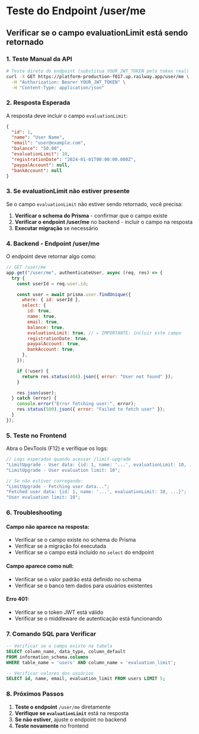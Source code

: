 # Teste do Endpoint /user/me

## Verificar se o campo evaluationLimit está sendo retornado

### 1. **Teste Manual da API**

```bash
# Teste direto do endpoint (substitua YOUR_JWT_TOKEN pelo token real)
curl -X GET https://platform-production-f017.up.railway.app/user/me \
  -H "Authorization: Bearer YOUR_JWT_TOKEN" \
  -H "Content-Type: application/json"
```

### 2. **Resposta Esperada**

A resposta deve incluir o campo `evaluationLimit`:

```json
{
  "id": 1,
  "name": "User Name",
  "email": "user@example.com",
  "balance": "50.00",
  "evaluationLimit": 10,
  "registrationDate": "2024-01-01T00:00:00.000Z",
  "paypalAccount": null,
  "bankAccount": null
}
```

### 3. **Se evaluationLimit não estiver presente**

Se o campo `evaluationLimit` não estiver sendo retornado, você precisa:

1. **Verificar o schema do Prisma** - confirmar que o campo existe
2. **Verificar o endpoint /user/me** no backend - incluir o campo na resposta
3. **Executar migração** se necessário

### 4. **Backend - Endpoint /user/me**

O endpoint deve retornar algo como:

```javascript
// GET /user/me
app.get("/user/me", authenticateUser, async (req, res) => {
  try {
    const userId = req.user.id;

    const user = await prisma.user.findUnique({
      where: { id: userId },
      select: {
        id: true,
        name: true,
        email: true,
        balance: true,
        evaluationLimit: true, // ← IMPORTANTE: incluir este campo
        registrationDate: true,
        paypalAccount: true,
        bankAccount: true,
      },
    });

    if (!user) {
      return res.status(404).json({ error: "User not found" });
    }

    res.json(user);
  } catch (error) {
    console.error("Error fetching user:", error);
    res.status(500).json({ error: "Failed to fetch user" });
  }
});
```

### 5. **Teste no Frontend**

Abra o DevTools (F12) e verifique os logs:

```javascript
// Logs esperados quando acessar /limit-upgrade
"LimitUpgrade - User data: {id: 1, name: '...', evaluationLimit: 10, ...}";
"LimitUpgrade - User evaluation limit: 10";

// Se não estiver carregando:
"LimitUpgrade - Fetching user data...";
"Fetched user data: {id: 1, name: '...', evaluationLimit: 10, ...}";
"User evaluation limit: 10";
```

### 6. **Troubleshooting**

#### Campo não aparece na resposta:

- Verificar se o campo existe no schema do Prisma
- Verificar se a migração foi executada
- Verificar se o campo está incluído no `select` do endpoint

#### Campo aparece como null:

- Verificar se o valor padrão está definido no schema
- Verificar se o banco tem dados para usuários existentes

#### Erro 401:

- Verificar se o token JWT está válido
- Verificar se o middleware de autenticação está funcionando

### 7. **Comando SQL para Verificar**

```sql
-- Verificar se o campo existe na tabela
SELECT column_name, data_type, column_default
FROM information_schema.columns
WHERE table_name = 'users' AND column_name = 'evaluation_limit';

-- Verificar valores dos usuários
SELECT id, name, email, evaluation_limit FROM users LIMIT 5;
```

### 8. **Próximos Passos**

1. **Teste o endpoint** `/user/me` diretamente
2. **Verifique se `evaluationLimit`** está na resposta
3. **Se não estiver**, ajuste o endpoint no backend
4. **Teste novamente** no frontend
